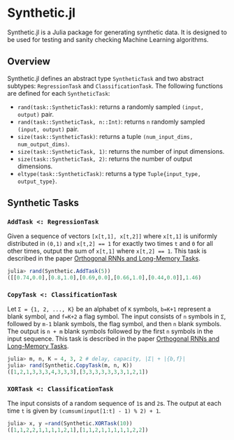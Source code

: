 # Synthetic.jl
Synthetic.jl is a Julia package for generating synthetic data. It is designed to be used for testing and sanity checking Machine Learning algorithms.

## Overview
Synthetic.jl defines an abstract type `SyntheticTask` and two abstract  subtypes: `RegressionTask` and `ClassificationTask`. The following functions are defined for each `SyntheticTask`:
 - `rand(task::SyntheticTask)`: returns a randomly sampled `(input, output)` pair.
 - `rand(task::SyntheticTask, n::Int)`: returns `n` randomly sampled `(input, output)` pair.
 - `size(task::SyntheticTask)`: returns a tuple `(num_input_dims, num_output_dims)`.
 - `size(task::SyntheticTask, 1)`: returns the number of input dimensions.
 - `size(task::SyntheticTask, 2)`: returns the number of output dimensions.
 - `eltype(task::SyntheticTask)`: returns a type `Tuple{input_type, output_type}`.

## Synthetic Tasks

### `AddTask <: RegressionTask`
Given a sequence of vectors `[x[t,1], x[t,2]]` where `x[t,1]` is uniformly distributed in `(0,1)` and `x[t,2] == 1` for exactly two times `t` and `0` for all other times, output the sum of `x[t,1]` where `x[t,2] == 1`. This task is described in the paper [Orthogonal RNNs and Long-Memory Tasks](http://arxiv.org/abs/1602.06662).

```julia
julia> rand(Synthetic.AddTask(5))
([[0.74,0.0],[0.8,1.0],[0.69,0.0],[0.66,1.0],[0.44,0.0]],1.46)
```

### `CopyTask <: ClassificationTask`
Let `Σ = {1, 2, ..., K}` be an alphabet of `K` symbols, `b=K+1` represent a blank symbol, and `f=K+2` a flag symbol. The input consists of `n` symbols in `Σ`, followed by `m-1` blank symbols, the flag symbol, and then `n` blank symbols. The output is `n + m` blank symbols followed by the first `n` symbols in the input sequence. This task is described in the paper [Orthogonal RNNs and Long-Memory Tasks](http://arxiv.org/abs/1602.06662).

```julia
julia> m, n, K = 4, 3, 2 # delay, capacity, |Σ| + |{b,f}|
julia> rand(Synthetic.CopyTask(m, n, K))
([1,2,1,3,3,3,4,3,3,3],[3,3,3,3,3,3,3,1,2,1])
```

### `XORTask <: ClassificationTask`
The input consists of a random sequence of `1`s and `2`s. The output at each time `t` is given by `(cumsum(input[1:t] - 1) % 2) + 1`.

```julia
julia> x, y =rand(Synthetic.XORTask(10))
([1,1,2,2,1,1,1,1,2,1],[1,1,2,1,1,1,1,1,2,2])
```

